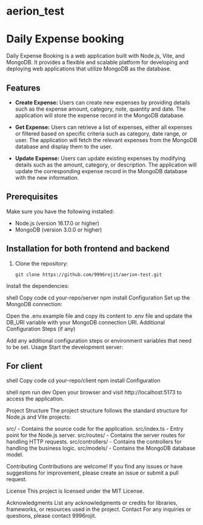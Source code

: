 # aerion_test

# Daily Expense booking

Daily Expense Booking is a web application built with Node.js, Vite, and MongoDB. It provides a flexible and scalable platform for developing and deploying web applications that utilize MongoDB as the database.

## Features


- **Create Expense:** Users can create new expenses by providing details such as the expense amount, category, note, quantity and date. The application will store the expense record in the MongoDB database.

- **Get Expense:** Users can retrieve a list of expenses, either all expenses or filtered based on specific criteria such as category, date range, or user. The application will fetch the relevant expenses from the MongoDB database and display them to the user.

- **Update Expense:** Users can update existing expenses by modifying details such as the amount, category, or description. The application will update the corresponding expense record in the MongoDB database with the new information.


## Prerequisites

Make sure you have the following installed:

- Node.js (version 16.17.0 or higher)
- MongoDB (version 3.0.0 or higher)

## Installation for both frontend and backend

1. Clone the repository:

   ```shell
   git clone https://github.com/9996rojit/aerion-test.git
Install the dependencies:

shell
Copy code
cd your-repo/server
npm install
Configuration
Set up the MongoDB connection:

Open the .env.example file and copy its content to .env file and update the DB_URI variable with your MongoDB connection URI.
Additional Configuration Steps (if any)

Add any additional configuration steps or environment variables that need to be set.
Usage
Start the development server:

## For client 

shell
Copy code
cd your-repo/client
npm install
Configuration

shell
  npm run dev
Open your browser and visit http://localhost:5173 to access the application.

Project Structure
The project structure follows the standard structure for Node.js and Vite projects:

src/ - Contains the source code for the application.
src/index.ts - Entry point for the Node.js server.
src/routes/ - Contains the server routes for handling HTTP requests.
src/controllers/ - Contains the controllers for handling the business logic.
src/models/ - Contains the MongoDB database model.

Contributing
Contributions are welcome! If you find any issues or have suggestions for improvement, please create an issue or submit a pull request.

License
This project is licensed under the MIT License.

Acknowledgments
List any acknowledgments or credits for libraries, frameworks, or resources used in the project.
Contact
For any inquiries or questions, please contact 9996rojit.
